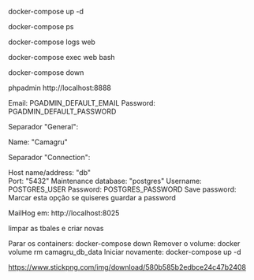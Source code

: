 docker-compose up -d

docker-compose ps

docker-compose logs web

docker-compose exec web bash

docker-compose down

phpadmin
      http://localhost:8888 
 

Email:   PGADMIN_DEFAULT_EMAIL
Password:  PGADMIN_DEFAULT_PASSWORD


 
Separador "General":

Name: "Camagru"  


Separador "Connection":

Host name/address: "db"  
Port: "5432"
Maintenance database: "postgres" 
Username:   POSTGRES_USER
Password:  POSTGRES_PASSWORD
Save password: Marcar esta opção se quiseres guardar a password

MailHog em: http://localhost:8025


limpar as tbales e criar novas

Parar os containers: docker-compose down
Remover o volume: docker volume rm camagru_db_data
Iniciar novamente: docker-compose up -d

https://www.stickpng.com/img/download/580b585b2edbce24c47b2408